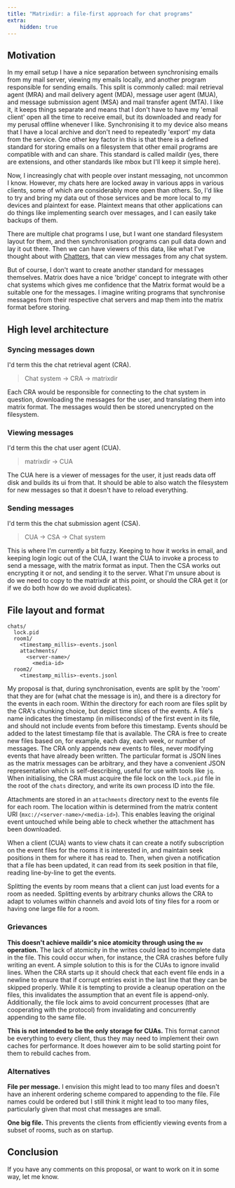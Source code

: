 ```yaml
---
title: "Matrixdir: a file-first approach for chat programs"
extra:
    hidden: true
---
```


## Motivation

In my email setup I have a nice separation between synchronising emails from my mail server, viewing my emails locally, and another program responsible for sending emails.
This split is commonly called: mail retrieval agent (MRA) and mail delivery agent (MDA), message user agent (MUA), and message submission agent (MSA) and mail transfer agent (MTA).
I like it, it keeps things separate and means that I don't have to have my 'email client' open all the time to receive email, but its downloaded and ready for my perusal offline whenever I like.
Synchronising it to my device also means that I have a local archive and don't need to repeatedly 'export' my data from the service.
One other key factor in this is that there is a defined standard for storing emails on a filesystem that other email programs are compatible with and can share.
This standard is called maildir (yes, there are extensions, and other standards like mbox but I'll keep it simple here).

Now, I increasingly chat with people over instant messaging, not uncommon I know.
However, my chats here are locked away in various apps in various clients, some of which are considerably more open than others.
So, I'd like to try and bring my data out of those services and be more local to my devices and plaintext for ease.
Plaintext means that other applications can do things like implementing search over messages, and I can easily take backups of them.

There are multiple chat programs I use, but I want one standard filesystem layout for them, and then synchronisation programs can pull data down and lay it out there.
Then we can have viewers of this data, like what I've thought about with [Chatters](https://github.com/jeffa5/chatters), that can view messages from any chat system.

But of course, I don't want to create another standard for messages themselves.
Matrix does have a nice 'bridge' concept to integrate with other chat systems which gives me confidence that the Matrix format would be a suitable one for the messages.
I imagine writing programs that synchronise messages from their respective chat servers and map them into the matrix format before storing.

## High level architecture

### Syncing messages down

I'd term this the chat retrieval agent (CRA).

> Chat system -> CRA -> matrixdir

Each CRA would be responsible for connecting to the chat system in question, downloading the messages for the user, and translating them into matrix format.
The messages would then be stored unencrypted on the filesystem.

### Viewing messages

I'd term this the chat user agent (CUA).

> matrixdir -> CUA

The CUA here is a viewer of messages for the user, it just reads data off disk and builds its ui from that.
It should be able to also watch the filesystem for new messages so that it doesn't have to reload everything.

### Sending messages

I'd term this the chat submission agent (CSA).

> CUA -> CSA -> Chat system

This is where I'm currently a bit fuzzy.
Keeping to how it works in email, and keeping login logic out of the CUA, I want the CUA to invoke a process to send a message, with the matrix format as input.
Then the CSA works out encrypting it or not, and sending it to the server.
What I'm unsure about is do we need to copy to the matrixdir at this point, or should the CRA get it (or if we do both how do we avoid duplicates).

## File layout and format

```
chats/
  lock.pid
  room1/
    <timestamp_millis>-events.jsonl
    attachments/
      <server-name>/
        <media-id>
  room2/
    <timestamp_millis>-events.jsonl
```

My proposal is that, during synchronisation, events are split by the 'room' that they are for (what chat the message is in), and there is a directory for the events in each room.
Within the directory for each room are files split by the CRA's chunking choice, but depict time slices of the events.
A file's name indicates the timestamp (in milliseconds) of the first event in its file, and should not include events from before this timestamp.
Events should be added to the latest timestamp file that is available.
The CRA is free to create new files based on, for example, each day, each week, or number of messages.
The CRA only appends new events to files, never modifying events that have already been written.
The particular format is JSON lines as the matrix messages can be arbitrary, and they have a convenient JSON representation which is self-describing, useful for use with tools like `jq`.
When initialising, the CRA must acquire the file lock on the `lock.pid` file in the root of the `chats` directory, and write its own process ID into the file.

Attachments are stored in an `attachments` directory next to the events file for each room.
The location within is determined from the matrix content URI (`mxc://<server-name>/<media-id>`).
This enables leaving the original event untouched while being able to check whether the attachment has been downloaded.

When a client (CUA) wants to view chats it can create a notify subscription on the event files for the rooms it is interested in, and maintain seek positions in them for where it has read to.
Then, when given a notification that a file has been updated, it can read from its seek position in that file, reading line-by-line to get the events.

Splitting the events by room means that a client can just load events for a room as needed.
Splitting events by arbitrary chunks allows the CRA to adapt to volumes within channels and avoid lots of tiny files for a room or having one large file for a room.


### Grievances

**This doesn't achieve maildir's nice atomicity through using the `mv` operation.**
The lack of atomicity in the writes could lead to incomplete data in the file.
This could occur when, for instance, the CRA crashes before fully writing an event.
A simple solution to this is for the CUAs to ignore invalid lines.
When the CRA starts up it should check that each event file ends in a newline to ensure that if corrupt entries exist in the last line that they can be skipped properly.
While it is tempting to provide a cleanup operation on the files, this invalidates the assumption that an event file is append-only.
Additionally, the file lock aims to avoid concurrent processes (that are cooperating with the protocol) from invalidating and concurrently appending to the same file.

**This is not intended to be the only storage for CUAs.**
This format cannot be everything to every client, thus they may need to implement their own caches for performance.
It does however aim to be solid starting point for them to rebuild caches from.

### Alternatives

**File per message.** I envision this might lead to too many files and doesn't have an inherent ordering scheme compared to appending to the file.
File names could be ordered but I still think it might lead to too many files, particularly given that most chat messages are small.

**One big file.** This prevents the clients from efficiently viewing events from a subset of rooms, such as on startup.

## Conclusion

If you have any comments on this proposal, or want to work on it in some way, let me know.
